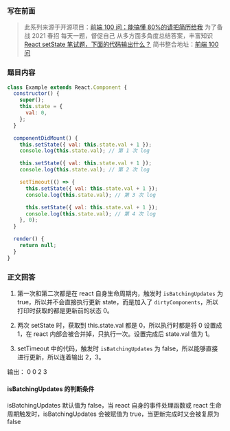 ### 写在前面

> 此系列来源于开源项目：[前端 100 问：能搞懂 80%的请把简历给我](https://github.com/yygmind/blog/issues/43)
> 为了备战 2021 春招
> 每天一题，督促自己
> 从多方面多角度总结答案，丰富知识
> [React setState 笔试题，下面的代码输出什么？](https://github.com/Advanced-Frontend/Daily-Interview-Question/issues/18)
> 简书整合地址：[前端 100 问](https://www.jianshu.com/c/70e2e00df1b0)

### 题目内容

```js
class Example extends React.Component {
  constructor() {
    super();
    this.state = {
      val: 0,
    };
  }

  componentDidMount() {
    this.setState({ val: this.state.val + 1 });
    console.log(this.state.val); // 第 1 次 log

    this.setState({ val: this.state.val + 1 });
    console.log(this.state.val); // 第 2 次 log

    setTimeout(() => {
      this.setState({ val: this.state.val + 1 });
      console.log(this.state.val); // 第 3 次 log

      this.setState({ val: this.state.val + 1 });
      console.log(this.state.val); // 第 4 次 log
    }, 0);
  }

  render() {
    return null;
  }
}
```

### 正文回答

1. 第一次和第二次都是在 react 自身生命周期内，触发时 `isBatchingUpdates` 为 true，所以并不会直接执行更新 state，而是加入了 `dirtyComponents`，所以打印时获取的都是更新前的状态 0。

2. 两次 setState 时，获取到 this.state.val 都是 0，所以执行时都是将 0 设置成 1，在 react 内部会被合并掉，只执行一次。设置完成后 state.val 值为 1。

3. setTimeout 中的代码，触发时 `isBatchingUpdates` 为 false，所以能够直接进行更新，所以连着输出 2，3。

输出： 0 0 2 3

#### isBatchingUpdates 的判断条件

isBatchingUpdates 默认值为 false，当 react 自身的事件处理函数或 react 生命周期触发时，isBatchingUpdates 会被赋值为 true，当更新完成时又会被复原为 false
